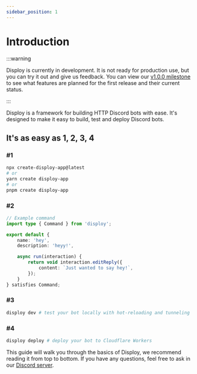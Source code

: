 ```yaml
---
sidebar_position: 1
---
```


# Introduction

:::warning

Disploy is currently in development. It is not ready for production use, but you can try it out and give us feedback.
You can view our [v1.0.0 milestone](https://github.com/Disploy/disploy/milestone/1) to see what features are planned for the first release and their current status.

:::

Disploy is a framework for building HTTP Discord bots with ease. It's designed to make it easy to build, test and deploy Discord bots.

## It's as easy as 1, 2, 3, 4

### #1

```bash
npx create-disploy-app@latest
# or
yarn create disploy-app
# or
pnpm create disploy-app
```

### #2

```ts
// Example command
import type { Command } from 'disploy';

export default {
	name: 'hey',
	description: 'heyy!',

	async run(interaction) {
		return void interaction.editReply({
			content: `Just wanted to say hey!`,
		});
	}
} satisfies Command;
```

### #3

```bash
disploy dev # test your bot locally with hot-reloading and tunneling
```

### #4

```bash
disploy deploy # deploy your bot to Cloudflare Workers
```

This guide will walk you through the basics of Disploy, we recommend reading it from top to bottom. If you have any questions, feel free to ask in our [Discord server](https://discord.gg/E3z8MDnTWn).
